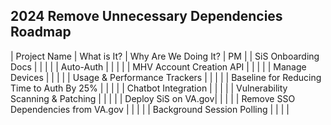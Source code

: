 ## 2024 Remove Unnecessary Dependencies Roadmap

| Project Name          | What is It?       | Why Are We Doing It? | PM |
| SiS Onboarding Docs | | | |
| Auto-Auth | | | |
| MHV Account Creation API | | | |
| Manage Devices | | | |
| Usage & Performance Trackers | | | |
| Baseline for Reducing Time to Auth By 25% | | | |
| Chatbot Integration | | | |
| Vulnerability Scanning & Patching | | | |
| Deploy SiS on VA.gov| | | |
| Remove SSO Dependencies from VA.gov | | | |
| Background Session Polling  | | | |

